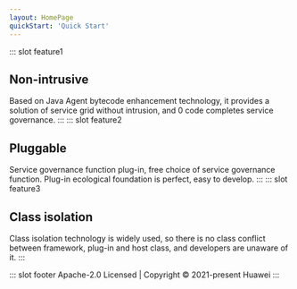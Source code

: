 ```yaml
---
layout: HomePage
quickStart: 'Quick Start'
---
```

::: slot feature1
## Non-intrusive
Based on Java Agent bytecode enhancement technology, it provides a solution of service grid without intrusion, and 0 code completes service governance.
:::
::: slot feature2
## Pluggable
Service governance function plug-in, free choice of service governance function. Plug-in ecological foundation is perfect, easy to develop.
::: 
::: slot feature3
## Class isolation
Class isolation technology is widely used, so there is no class conflict between framework, plug-in and host class, and developers are unaware of it.
:::

::: slot footer
Apache-2.0 Licensed | Copyright © 2021-present Huawei
:::

